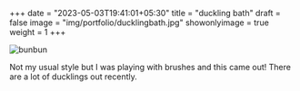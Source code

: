 +++
date = "2023-05-03T19:41:01+05:30"
title = "duckling bath"
draft = false
image = "img/portfolio/ducklingbath.jpg"
showonlyimage = true
weight = 1
+++

![bunbun](/img/portfolio/ducklingbath.jpg)

Not my usual style but I was playing with brushes and this came out! There are a lot of ducklings out recently.
